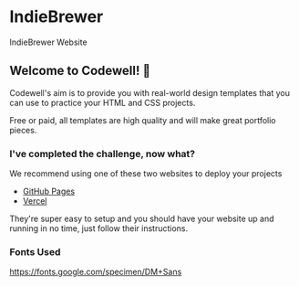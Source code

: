 # IndieBrewer

IndieBrewer Website

## Welcome to Codewell! 👋

Codewell's aim is to provide you with real-world design templates that you can use to practice your HTML and CSS projects.

Free or paid, all templates are high quality and will make great portfolio pieces.

### I've completed the challenge, now what?

We recommend using one of these two websites to deploy your projects

- [GitHub Pages](https://pages.github.com/)
- [Vercel](https://www.netlify.com/)

They're super easy to setup and you should have your website up and running in no time, just follow their instructions.

### Fonts Used

https://fonts.google.com/specimen/DM+Sans
